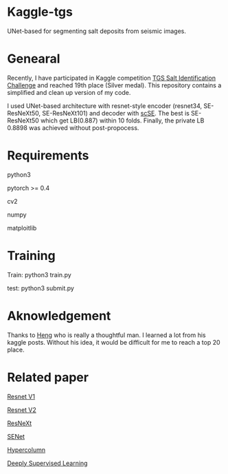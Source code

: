 # Kaggle-tgs
UNet-based for segmenting salt deposits from seismic images.

# Genearal
Recently, I have participated in Kaggle competition [TGS Salt Identification Challenge](https://www.kaggle.com/c/tgs-salt-identification-challenge) and reached 19th place (Silver medal). This repository contains a simplified and clean up version of my code.

I used UNet-based architecture with resnet-style encoder (resnet34, SE-ResNeXt50, SE-ResNeXt101) and decoder with [scSE](https://arxiv.org/pdf/1803.02579.pdf). The best is SE-ResNeXt50 which get LB(0.887) within 10 folds. Finally, the private LB 0.8898 was achieved without post-propocess.

# Requirements
python3

pytorch >= 0.4

cv2

numpy

matploitlib

# Training
Train: python3 train.py

test:  python3 submit.py


# Aknowledgement
Thanks to [Heng](https://www.kaggle.com/hengck23) who is really a thoughtful man. I learned a lot from his kaggle posts. Without his idea, it would be difficult for me to reach a top 20 place.

# Related paper
[Resnet V1](https://arxiv.org/pdf/1512.03385.pdf)

[Resnet V2](https://arxiv.org/pdf/1603.05027.pdf)

[ResNeXt](https://arxiv.org/pdf/1611.05431.pdf)

[SENet](https://arxiv.org/pdf/1709.01507.pdf)

[Hypercolumn](https://arxiv.org/pdf/1411.5752.pdf)

[Deeply Supervised Learning](https://arxiv.org/pdf/1708.01241.pdf)


